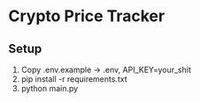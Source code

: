# Crypto Price Tracker

## Setup
1. Copy .env.example -> .env,  API_KEY=your_shit
2. pip install -r requirements.txt
3. python main.py
